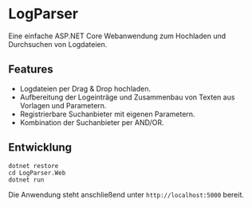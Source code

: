 # LogParser

Eine einfache ASP.NET Core Webanwendung zum Hochladen und Durchsuchen von Logdateien.

## Features
- Logdateien per Drag & Drop hochladen.
- Aufbereitung der Logeinträge und Zusammenbau von Texten aus Vorlagen und Parametern.
- Registrierbare Suchanbieter mit eigenen Parametern.
- Kombination der Suchanbieter per AND/OR.

## Entwicklung
```
dotnet restore
cd LogParser.Web
dotnet run
```

Die Anwendung steht anschließend unter `http://localhost:5000` bereit.
